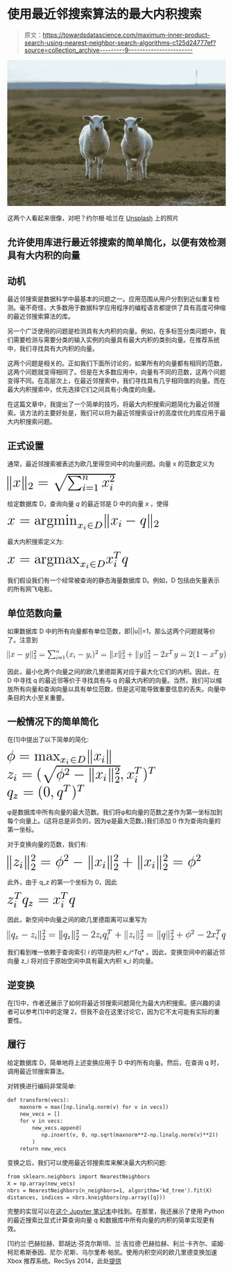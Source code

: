 # 使用最近邻搜索算法的最大内积搜索

> 原文：<https://towardsdatascience.com/maximum-inner-product-search-using-nearest-neighbor-search-algorithms-c125d24777ef?source=collection_archive---------9----------------------->

![](img/4604a8310b3f48ab732f91456d23f848.png)

这两个人看起来很像，对吧？约尔根·哈兰在 [Unsplash](https://unsplash.com/s/photos/twins?utm_source=unsplash&utm_medium=referral&utm_content=creditCopyText) 上的照片

## 允许使用库进行最近邻搜索的简单简化，以便有效检测具有大内积的向量

## 动机

最近邻搜索是数据科学中最基本的问题之一。应用范围从用户分割到近似重复检测。毫不奇怪，大多数用于数据科学应用程序的编程语言都提供了具有高度可伸缩的最近邻搜索算法的库。

另一个广泛使用的问题是检测具有大内积的向量。例如，在多标签分类问题中，我们需要检测与需要分类的输入实例的向量具有最大内积的类别向量。在推荐系统中，我们寻找具有大内积的向量。

这两个问题是相关的。正如我们下面所讨论的，如果所有的向量都有相同的范数，这两个问题就变得相同了。但是在大多数应用中，向量有不同的范数，这两个问题变得不同。在高层次上，在最近邻搜索中，我们寻找具有几乎相同值的向量。而在最大内积搜索中，优先选择它们之间具有小角度的向量。

在这篇文章中，我提出了一个简单的技巧，将最大内积搜索问题简化为最近邻搜索。该方法的主要好处是，我们可以将为最近邻搜索设计的高度优化的库应用于最大内积搜索问题。

## 正式设置

通常，最近邻搜索被表述为欧几里得空间中的向量问题。向量 x 的范数定义为

![](img/a967718f2147b6dd13a29afab7a3aa5d.png)

给定数据库 D，查询向量 *q* 的最近邻是 D 中的向量 *x* ，使得

![](img/8ad058dbcb2a2380227a3971093e3ae8.png)

最大内积搜索定义为:

![](img/8c6ab0305253bd1b712b640582b86e97.png)

我们假设我们有一个经常被查询的静态海量数据库 D。例如，D 包括由矢量表示的所有网飞电影。

## **单位范数向量**

如果数据库 D 中的所有向量都有单位范数，即||u||=1，那么这两个问题就等价了。注意到

![](img/e0a07e5cf82c0898c49fb8674b2f05a1.png)

因此，最小化两个向量之间的欧几里德距离对应于最大化它们的内积。因此，在 D 中寻找 q 的最近邻等价于寻找具有与 q 的最大内积的向量。当然，我们可以缩放所有向量和查询向量以具有单位范数，但是这可能导致重要信息的丢失。向量中条目的大小至关重要。

## 一般情况下的简单简化

在[1]中提出了以下简单的简化:

![](img/c1b8327a04571eab343a07e652696b61.png)![](img/2c09c2edc773395a30d6d86072c28cb6.png)![](img/a3b04cca69a37311ae53cc9ccd21a840.png)

φ是数据库中所有向量的最大范数。我们将φ和向量的范数之差作为第一坐标加到每个向量上。(这将总是非负的，因为φ是最大范数。)我们添加 0 作为查询向量的第一坐标。

对于变换向量的范数，我们有:

![](img/920de3eca5c61301ad020b635edd4b55.png)

此外，由于 q_z 的第一个坐标为 0，因此

![](img/8151a298e4ff95523d6c20c79035f6bd.png)

因此，新空间中向量之间的欧几里德距离可以重写为

![](img/4c6f98028d5d195bb539247b2ca88cb7.png)

我们看到唯一依赖于查询索引 *i* 的项是内积 *x_i^T*q* 。因此，变换空间中的最近邻向量 z_i 将对应于原始空间中具有最大内积 x_i 的向量。

## 逆变换

在[1]中，作者还展示了如何将最近邻搜索问题简化为最大内积搜索。感兴趣的读者可以参考[1]中的定理 2，但我不会在这里讨论它，因为它不太可能有实际的重要性。

## 履行

给定数据库 D，简单地将上述变换应用于 D 中的所有向量。然后，在查询 q 时，调用最近邻搜索算法。

对转换进行编码非常简单:

```
def transform(vecs):
    maxnorm = max([np.linalg.norm(v) for v in vecs])
    new_vecs = []
    for v in vecs:
        new_vecs.append(
           np.insert(v, 0, np.sqrt(maxnorm**2-np.linalg.norm(v)**2))
        )
    return new_vecs
```

变换之后，我们可以使用最近邻搜索库来解决最大内积问题:

```
from sklearn.neighbors import NearestNeighbors
X = np.array(new_vecs)
nbrs = NearestNeighbors(n_neighbors=1, algorithm='kd_tree').fit(X)
distances, indices = nbrs.kneighbors(np.array([q]))
```

完整的实现可以在[这个 Jupyter 笔记本](https://github.com/konstantinkutzkov/MIPS)中找到。在那里，我还展示了使用 Python 的最近搜索比显式计算查询向量 q 和数据库中所有向量的内积的简单实现更有效。

[1]约兰·巴赫拉赫、耶胡达·芬克尔斯坦、兰·吉拉德·巴赫拉赫、利兰·卡齐尔、诺姆·柯尼希斯泰因、尼尔·尼斯、乌尔里希·帕凯。使用内积空间的欧几里德变换加速 Xbox 推荐系统。RecSys 2014，此处[提供](https://www.microsoft.com/en-us/research/wp-content/uploads/2016/02/XboxInnerProduct.pdf)